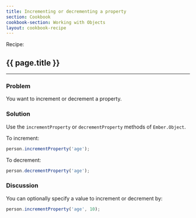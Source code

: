 ```yaml
---
title: Incrementing or decrementing a property
section: Cookbook
cookbook-section: Working with Objects
layout: cookbook-recipe
---
```

<span class="recipe-label">Recipe:</span>
## {{ page.title }}
-----
### Problem
You want to increment or decrement a property.

### Solution
Use the `incrementProperty` or `decrementProperty` methods of `Ember.Object`.

To increment:

```javascript
person.incrementProperty('age');
```

To decrement:

```javascript
person.decrementProperty('age');
```

### Discussion
You can optionally specify a value to increment or decrement by:

```javascript
person.incrementProperty('age', 10);
```

<!---#### Example

<a class="jsbin-embed" href="http://jsbin.com/huxojisaha/1/edit?live">JS Bin</a>-->
